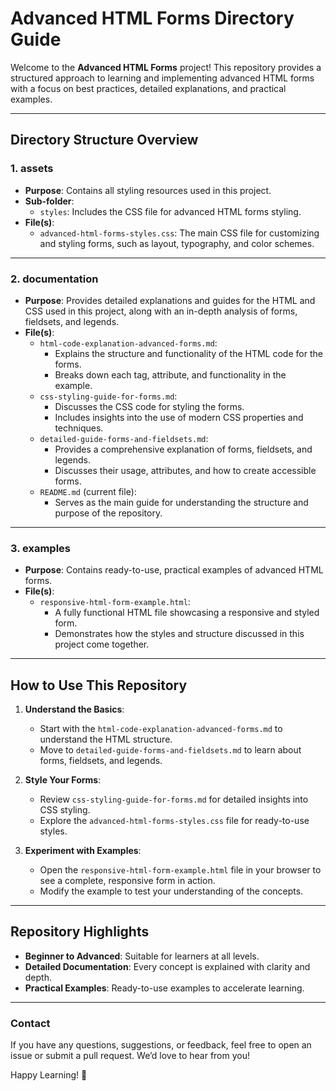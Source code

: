 # Advanced HTML Forms Directory Guide

Welcome to the **Advanced HTML Forms** project! This repository provides a structured approach to learning and implementing advanced HTML forms with a focus on best practices, detailed explanations, and practical examples.

---

## **Directory Structure Overview**

### 1. **assets**
- **Purpose**: Contains all styling resources used in this project.
- **Sub-folder**:
  - `styles`: Includes the CSS file for advanced HTML forms styling.
- **File(s)**:
  - `advanced-html-forms-styles.css`: The main CSS file for customizing and styling forms, such as layout, typography, and color schemes.

---

### 2. **documentation**
- **Purpose**: Provides detailed explanations and guides for the HTML and CSS used in this project, along with an in-depth analysis of forms, fieldsets, and legends.
- **File(s)**:
  - `html-code-explanation-advanced-forms.md`:
    - Explains the structure and functionality of the HTML code for the forms.
    - Breaks down each tag, attribute, and functionality in the example.
  - `css-styling-guide-for-forms.md`:
    - Discusses the CSS code for styling the forms.
    - Includes insights into the use of modern CSS properties and techniques.
  - `detailed-guide-forms-and-fieldsets.md`:
    - Provides a comprehensive explanation of forms, fieldsets, and legends.
    - Discusses their usage, attributes, and how to create accessible forms.
  - `README.md` (current file):
    - Serves as the main guide for understanding the structure and purpose of the repository.

---

### 3. **examples**
- **Purpose**: Contains ready-to-use, practical examples of advanced HTML forms.
- **File(s)**:
  - `responsive-html-form-example.html`:
    - A fully functional HTML file showcasing a responsive and styled form.
    - Demonstrates how the styles and structure discussed in this project come together.

---

## **How to Use This Repository**

1. **Understand the Basics**:
   - Start with the `html-code-explanation-advanced-forms.md` to understand the HTML structure.
   - Move to `detailed-guide-forms-and-fieldsets.md` to learn about forms, fieldsets, and legends.

2. **Style Your Forms**:
   - Review `css-styling-guide-for-forms.md` for detailed insights into CSS styling.
   - Explore the `advanced-html-forms-styles.css` file for ready-to-use styles.

3. **Experiment with Examples**:
   - Open the `responsive-html-form-example.html` file in your browser to see a complete, responsive form in action.
   - Modify the example to test your understanding of the concepts.

---

## **Repository Highlights**

- **Beginner to Advanced**: Suitable for learners at all levels.
- **Detailed Documentation**: Every concept is explained with clarity and depth.
- **Practical Examples**: Ready-to-use examples to accelerate learning.

---

### **Contact**

If you have any questions, suggestions, or feedback, feel free to open an issue or submit a pull request. We’d love to hear from you!

Happy Learning! 🎉

